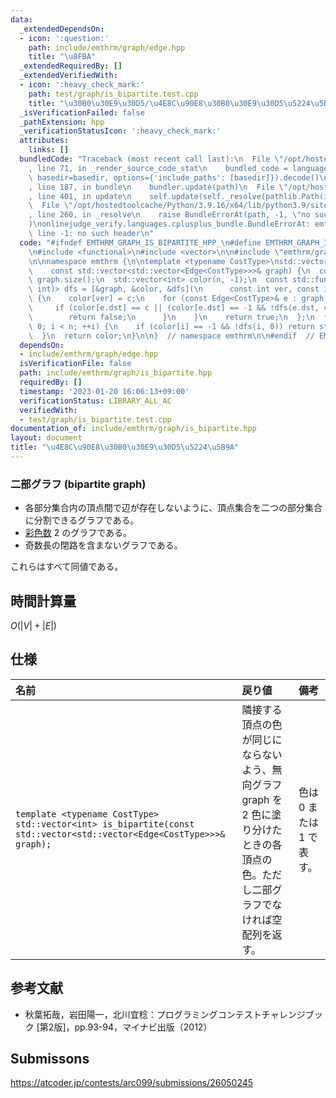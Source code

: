 ```yaml
---
data:
  _extendedDependsOn:
  - icon: ':question:'
    path: include/emthrm/graph/edge.hpp
    title: "\u8FBA"
  _extendedRequiredBy: []
  _extendedVerifiedWith:
  - icon: ':heavy_check_mark:'
    path: test/graph/is_bipartite.test.cpp
    title: "\u30B0\u30E9\u30D5/\u4E8C\u90E8\u30B0\u30E9\u30D5\u5224\u5B9A"
  _isVerificationFailed: false
  _pathExtension: hpp
  _verificationStatusIcon: ':heavy_check_mark:'
  attributes:
    links: []
  bundledCode: "Traceback (most recent call last):\n  File \"/opt/hostedtoolcache/Python/3.9.16/x64/lib/python3.9/site-packages/onlinejudge_verify/documentation/build.py\"\
    , line 71, in _render_source_code_stat\n    bundled_code = language.bundle(stat.path,\
    \ basedir=basedir, options={'include_paths': [basedir]}).decode()\n  File \"/opt/hostedtoolcache/Python/3.9.16/x64/lib/python3.9/site-packages/onlinejudge_verify/languages/cplusplus.py\"\
    , line 187, in bundle\n    bundler.update(path)\n  File \"/opt/hostedtoolcache/Python/3.9.16/x64/lib/python3.9/site-packages/onlinejudge_verify/languages/cplusplus_bundle.py\"\
    , line 401, in update\n    self.update(self._resolve(pathlib.Path(included), included_from=path))\n\
    \  File \"/opt/hostedtoolcache/Python/3.9.16/x64/lib/python3.9/site-packages/onlinejudge_verify/languages/cplusplus_bundle.py\"\
    , line 260, in _resolve\n    raise BundleErrorAt(path, -1, \"no such header\"\
    )\nonlinejudge_verify.languages.cplusplus_bundle.BundleErrorAt: emthrm/graph/edge.hpp:\
    \ line -1: no such header\n"
  code: "#ifndef EMTHRM_GRAPH_IS_BIPARTITE_HPP_\n#define EMTHRM_GRAPH_IS_BIPARTITE_HPP_\n\
    \n#include <functional>\n#include <vector>\n\n#include \"emthrm/graph/edge.hpp\"\
    \n\nnamespace emthrm {\n\ntemplate <typename CostType>\nstd::vector<int> is_bipartite(\n\
    \    const std::vector<std::vector<Edge<CostType>>>& graph) {\n  const int n =\
    \ graph.size();\n  std::vector<int> color(n, -1);\n  const std::function<bool(int,\
    \ int)> dfs = [&graph, &color, &dfs](\n      const int ver, const int c) -> bool\
    \ {\n    color[ver] = c;\n    for (const Edge<CostType>& e : graph[ver]) {\n \
    \     if (color[e.dst] == c || (color[e.dst] == -1 && !dfs(e.dst, c ^ 1))) {\n\
    \        return false;\n      }\n    }\n    return true;\n  };\n  for (int i =\
    \ 0; i < n; ++i) {\n    if (color[i] == -1 && !dfs(i, 0)) return std::vector<int>{};\n\
    \  }\n  return color;\n}\n\n}  // namespace emthrm\n\n#endif  // EMTHRM_GRAPH_IS_BIPARTITE_HPP_\n"
  dependsOn:
  - include/emthrm/graph/edge.hpp
  isVerificationFile: false
  path: include/emthrm/graph/is_bipartite.hpp
  requiredBy: []
  timestamp: '2023-01-20 16:06:13+09:00'
  verificationStatus: LIBRARY_ALL_AC
  verifiedWith:
  - test/graph/is_bipartite.test.cpp
documentation_of: include/emthrm/graph/is_bipartite.hpp
layout: document
title: "\u4E8C\u90E8\u30B0\u30E9\u30D5\u5224\u5B9A"
---
```



### 二部グラフ (bipartite graph)

- 各部分集合内の頂点間で辺が存在しないように、頂点集合を二つの部分集合に分割できるグラフである。
- [彩色数](chromatic_number.md) $2$ のグラフである。
- 奇数長の閉路を含まないグラフである。

これらはすべて同値である。


## 時間計算量

$O(\lvert V \rvert + \lvert E \rvert)$


## 仕様

|名前|戻り値|備考|
|:--|:--|:--|
|`template <typename CostType>`<br>`std::vector<int> is_bipartite(const std::vector<std::vector<Edge<CostType>>>& graph);`|隣接する頂点の色が同じにならないよう、無向グラフ $\mathrm{graph}$ を $2$ 色に塗り分けたときの各頂点の色。ただし二部グラフでなければ空配列を返す。|色は $0$ または $1$ で表す。|


## 参考文献

- 秋葉拓哉，岩田陽一，北川宜稔：プログラミングコンテストチャレンジブック \[第2版\]，pp.93-94，マイナビ出版（2012）


## Submissons

https://atcoder.jp/contests/arc099/submissions/26050245
